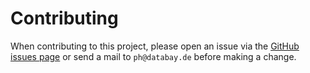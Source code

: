 # Contributing

When contributing to this project, please open an issue via the [GitHub issues page](https://github.com/SeminarCatalog/redux/issues)
or send a mail to `ph@databay.de` before making a change.